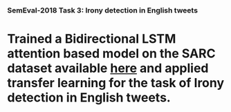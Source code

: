 
### SemEval-2018 Task 3: Irony detection in English tweets

# Trained a Bidirectional LSTM attention based model on the __SARC__ dataset available [here](http://nlp.cs.princeton.edu/SARC/2.0/main/) and applied transfer learning for the task of Irony detection in English tweets.
